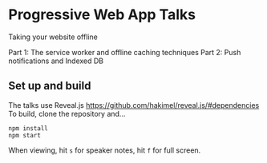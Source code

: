 # Progressive Web App Talks

Taking your website offline

Part 1: The service worker and offline caching techniques
Part 2: Push notifications and Indexed DB

## Set up and build

The talks use Reveal.js https://github.com/hakimel/reveal.js/#dependencies
To build, clone the repository and...

```
npm install
npm start
```
When viewing, hit `s` for speaker notes, hit `f` for full screen.

